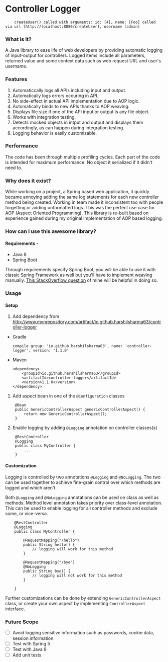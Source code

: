 # Controller Logger

        createUser() called with arguments: id: [4], name: [Foo] called via url [http://localhost:8080/createUser], username [admin]

### What is it?

A Java library to ease life of web developers by providing automatic logging 
of input-output for controllers. Logged items include all parameters, returned value
and some context data such as web request URL and user's username.

### Features

1. Automaticcally logs all APIs including input and output.
1. Automatically logs errors occuring in API.
1. No side-effect in actual API implementation due to AOP logic.
1. Automatically binds to new APIs thanks to AOP weaving.
1. Displays file size if one of the API input or output is any file object.
1. Works with integration testing.
1. Detects mocked objects in intput and output and displays them accordingly, as can happen during integration testing.
1. Logging behavior is easily customizable.

### Performance

The code has been through multiple profiling cycles. Each part of the code is intended for maximum performance. 
No object it serialized if it didn't need to.
 
### Why does it exist?

While working on a project, a Spring based web application, it quickly became annoying adding
the same log statements for each new controller method being created. Working in team
made it inconsistent too with people forgetting or adding unformatted logs. This was
the perfect use case for AOP (Aspect Oriented Programming). This library is re-built 
based on experience gained during my original implementation of AOP based logging.

### How can I use this awesome library?

#### Requirements -
* Java 8
* Spring Boot

Through requirements specify Spring Boot, you will be able to use it with classic Spring Framework
as well but you'll have to implement weaving manually. 
[This StackOverflow question](https://stackoverflow.com/questions/41373745/spring-cache-with-couchbase-using-loadtimeweaving-strangely-not-working) 
of mine will be helpful in doing so.

### Usage

#### Setup

1. Add dependency from http://www.mvnrepository.com/artifact/io.github.harshilsharma63/controller-logger

  * Gradle
        
        compile group: 'io.github.harshilsharma63', name: 'controller-logger', version: '1.1.0'
    
  * Maven
  
        <dependency>
            <groupId>io.github.harshilsharma63</groupId>
            <artifactId>controller-logger</artifactId>
            <version>1.1.0</version>
        </dependency>
        


  

1. Add aspect bean in one of the `@Configuration` classes

        @Bean
        public GenericControllerAspect genericControllerAspect() {
            return new GenericControllerAspect();
        }
        
2. Enable logging by adding `@Logging` annotation on controller classes(s)

        @RestController
        @Logging
        public class MyController {
            ...
        }

#### Customization

Logging is controlled by two annotations `@Logging` and `@NoLogging`. The two can be used together to achieve 
fine-grain control over which methods are logged and which aren't.

Both `@Logging` and `@NoLogging` annotations can be used on class as well as methods. Method level annotation takes
priority over class-level annotation. This can be used to enable logging for all controller methods and exclude some, 
or vice-versa.

        @RestController
        @Logging
        public class MyController {
            
            @RequestMapping("/hello")
            public String hello() {
                // logging will work for this method
            }
            
            @RequestMapping("/bye")
            @NoLogging
            public String bye() {
                // logging will not work for this method
            }
            
        }
        
Further customizations can be done by extending `GenericControllerAspect` class, or create your own aspect by 
implementing `ControllerAspect` interface. 

### Future Scope

- [ ] Avoid logging sensitive information such as passwords, cookie data, session information.
- [ ] Test with Spring 5
- [ ] Test with Java 9
- [ ] Add unit tests